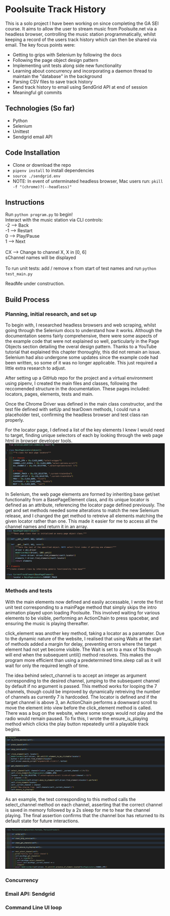 # Poolsuite Track History
This is a solo project I have been working on since completing the GA SEI course. It aims to allow the user to stream music from Poolsuite.net via a headless browser, controlling the music station programmatically, whilst keeping a record of the users track history which can then be shared via email. The key focus points were:

- Getting to grips with Selenium by following the docs
- Following the page object design pattern
- Implementing unit tests along side new functionality
- Learning about concurrency and incorporating a daemon thread to maintain the "database" in the background
- Parsing CSV files to save track history
- Send track history to email using SendGrid API at end of session
- Meaningful git commits

## Technologies (So far)
- Python
- Selenium
- Unittest
- Sendgrid email API


## Code Installation
- Clone or download the repo
- `pipenv install` to install dependencies
- `source ./sendgrid.env`
- NOTE: In event of unterminated headless browser, Mac users run: `pkill -f "(chrome)?(--headless)"`


## Instructions
Run `python program.py` to begin! \
Interact with the music station via CLI controls: \
-2 --> Back \
-1 --> Restart \
0  --> Play/Pause \
1  --> Next \
\
CX --> Change to channel X, X in [0, 6] \
sChannel names will be displayed \
\
To run unit tests: add / remove x from start of test names and run `python test_main.py`


ReadMe under construction.

## Build Process

### Planning, initial research, and set up
To begin with, I researched headless browsers and web scraping, whilst going through the Selenium docs to understand how it works. Although the documentation seems fairly comprehensive, there were some aspects of the example code that were not explained so well, particularly in the Page Objects section detailing the overal design pattern. Thanks to a YouTube tutorial that explained this chapter thoroughly, this did not remain an issue. Selenium had also undergone some updates since the example code had been written, so some of it was no longer applicable. This just required a little extra research to adjust.

After setting up a GitHub repo for the project and a virtual environment using pipenv, I created the main files and classes, following the reccomended structure in the documentation. These pages included: locators, pages, elements, tests and main.

Once the Chrome Driver was defined in the main class constructor, and the test file defined with setUp and tearDown methods, I could run a placeholder test, confirming the headless browser and test class ran properly.

For the locator page, I defined a list of the key elements I knew I would need to target, finding unique selectors of each by looking through the web page html in browser developer tools. 
![locators](/images/locators.png)

In Selenium, the web page elements are formed by inheriting base get/set functionality from a BasePageElement class, and its unique locator is defined as an attribute, referencing the locator page defined previously. The get and set methods needed some alterations to match the new Selenium release, and I changed the get method to retreive all elements matching the given locator rather than one. This made it easier for me to access all the channel names and return it in an array.
![element](/images/element.png)


### Methods and tests
With the main elements now defined and easily accessable, I wrote the first unit test corresponding to a mainPage method that simply skips the intro animation played upon loading Poolsuite. This involved waiting for various elements to be visible, performing an ActionChain to press spacebar, and ensuring the music is playing thereafter.

click_element was another key method, taking a locator as a paramater. Due to the dynamic nature of the website, I realised that using Waits at the start of methods added a margin for delay, preventing errors where the target element had not yet become visible. The Wait is set to a max of 10s though will end when the subsequent until() method resolves. This makes the program more efficient than using a predetermined time.sleep call as it will wait for only the required length of time. 

The idea behind select_channel is to accept an integer as argument corresponding to the desired channel, jumping to the subsequent channel by default if no argument is passed. This method works for looping the 7 channels, though could be improved by dynamically retreiving the number of channels as currently 7 is hardcoded. The locator is defined and if the target channel is above 3, an ActionChain performs a downward scroll to move the element into view before the click_element method is called. There was a bug on the website, where some songs would not play and the radio would remain paused. To fix this, I wrote the ensure_is_playing method which clicks the play button repeatedly until a playable track begins. 

![methods](/images/methods.png)

As an example, the test corresponding to this method calls the select_channel method on each channel, asserting that the correct channel is saved in memory followed by a 2s sleep for me to hear the channel playing. The final assertion confirms that the channel box has returned to its default state for future interactions.

![tests1](/images/tests1.png)

### Concurrency

### Email API: Sendgrid

### Command Line UI loop
